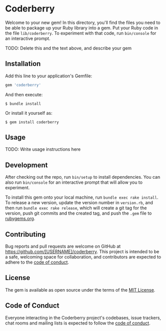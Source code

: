 # Coderberry

Welcome to your new gem! In this directory, you'll find the files you need to be able to package up your Ruby library into a gem. Put your Ruby code in the file `lib/coderberry`. To experiment with that code, run `bin/console` for an interactive prompt.

TODO: Delete this and the text above, and describe your gem

## Installation

Add this line to your application's Gemfile:

```ruby
gem 'coderberry'
```

And then execute:

    $ bundle install

Or install it yourself as:

    $ gem install coderberry

## Usage

TODO: Write usage instructions here

## Development

After checking out the repo, run `bin/setup` to install dependencies. You can also run `bin/console` for an interactive prompt that will allow you to experiment.

To install this gem onto your local machine, run `bundle exec rake install`. To release a new version, update the version number in `version.rb`, and then run `bundle exec rake release`, which will create a git tag for the version, push git commits and the created tag, and push the `.gem` file to [rubygems.org](https://rubygems.org).

## Contributing

Bug reports and pull requests are welcome on GitHub at https://github.com/[USERNAME]/coderberry. This project is intended to be a safe, welcoming space for collaboration, and contributors are expected to adhere to the [code of conduct](https://github.com/[USERNAME]/coderberry/blob/main/CODE_OF_CONDUCT.md).

## License

The gem is available as open source under the terms of the [MIT License](https://opensource.org/licenses/MIT).

## Code of Conduct

Everyone interacting in the Coderberry project's codebases, issue trackers, chat rooms and mailing lists is expected to follow the [code of conduct](https://github.com/[USERNAME]/coderberry/blob/main/CODE_OF_CONDUCT.md).
